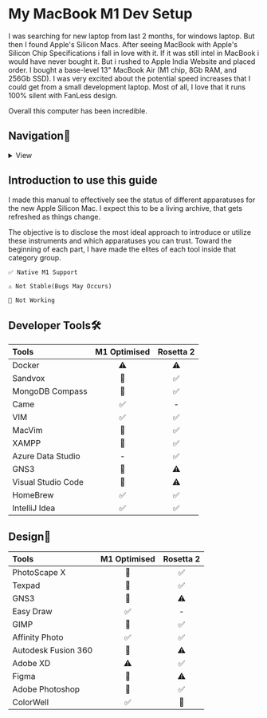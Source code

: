 # My MacBook M1 Dev Setup

I was searching for new laptop from last 2 months, for windows laptop. But then I found Apple's Silicon Macs. After seeing MacBook with Apple's Silicon Chip Specifications i fall in love with it. If it was still intel in MacBook i would have never bought it. But i rushed to Apple India Website and placed order. I bought a base-level 13" MacBook Air (M1 chip, 8Gb RAM, and 256Gb SSD). I was very excited about the potential speed increases that I could get from a small development laptop. Most of all, I love that it runs 100% silent with FanLess design.

Overall this computer has been incredible.

## Navigation🧭
<details><summary>
View
</summary>
<ul>
<li>[Introduction](https://github.com/eldinesh/My-M1-Dev-Setup#introduction-to-use-this-guide)</li>
<li>[Developer Tools](https://github.com/eldinesh/My-M1-Dev-Setup#developer-tools)</li>
<li>[Design](https://github.com/eldinesh/My-M1-Dev-Setup#design)</li>
<li>[Music]()</li>
<li>[Photos]()</li>
<li>[Productivity]()</li>
<li>[Video Production]()</li>
<li>[Web Browsers]()</li>
</ul>
</details>

## Introduction to use this guide
I made this manual to effectively see the status of different apparatuses for the new Apple Silicon Mac. I expect this to be a living archive, that gets refreshed as things change.

The objective is to disclose the most ideal approach to introduce or utilize these instruments and which apparatuses you can trust. Toward the beginning of each part, I have made the elites of each tool inside that category group.

    ✅ Native M1 Support

    ⚠️ Not Stable(Bugs May Occurs)

    🚫 Not Working

## Developer Tools🛠
| Tools | M1 Optimised | Rosetta 2 |
| :--- | :----: | :----: |
| Docker | ⚠️ | ⚠️ |
| Sandvox | 🚫 | ✅ |
| MongoDB Compass | 🚫 | ✅ |
| Came | ✅ | - |
| VIM | ✅ | ✅ |
| MacVim | 🚫 | ✅ |
| XAMPP | 🚫 | ✅ |
| Azure Data Studio | - | ✅ |
| GNS3 | 🚫 | ⚠️ |
| Visual Studio Code | 🚫 | ⚠️ |
| HomeBrew | ✅ | ✅ |
| IntelliJ Idea |  ✅ | ✅ |

## Design🍥
| Tools | M1 Optimised | Rosetta 2 |
| :--- | :----: | :----: |
| PhotoScape X | 🚫 | ✅ |
| Texpad | 🚫 | ✅ |
| GNS3 | 🚫 | ⚠️ |
| Easy Draw | ✅ | - |
| GIMP | 🚫 | ✅ |
| Affinity Photo | ✅ | ✅ |
| Autodesk Fusion 360 | 🚫 | ⚠️ |
| Adobe XD | ⚠️ | ✅ |
| Figma | 🚫 | ⚠️ |
| Adobe Photoshop | 🚫 | ✅ |
| ColorWell | ✅ | 🚫 |

